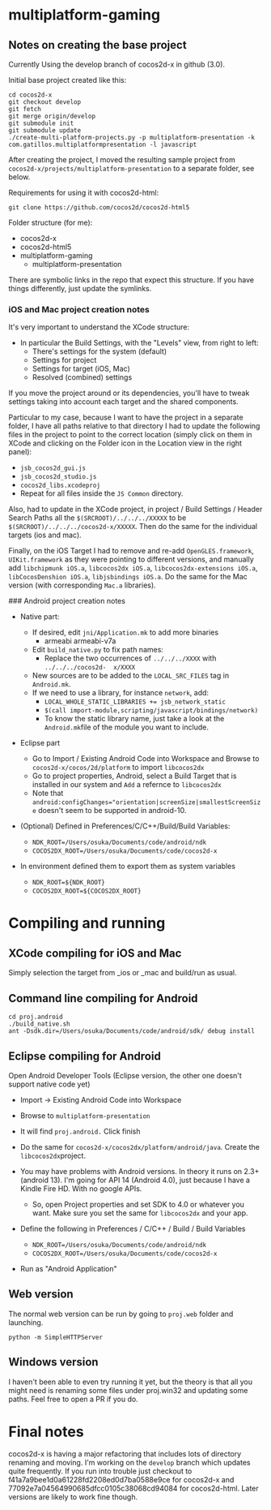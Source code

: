 # multiplatform-gaming

## Notes on creating the base project

Currently Using the develop branch of cocos2d-x in github (3.0).

Initial base project created like this:

```
cd cocos2d-x
git checkout develop
git fetch
git merge origin/develop
git submodule init
git submodule update
./create-multi-platform-projects.py -p multiplatform-presentation -k com.gatillos.multiplatformpresentation -l javascript
```

After creating the project, I moved the resulting sample project from `cocos2d-x/projects/multiplatform-presentation` to a separate folder, see below.

Requirements for using it with cocos2d-html:

```
git clone https://github.com/cocos2d/cocos2d-html5
```

Folder structure (for me):

* cocos2d-x
* cocos2d-html5
* multiplatform-gaming
  * multiplatform-presentation

There are symbolic links in the repo that expect this structure. If you have things differently, just update the symlinks.

### iOS and Mac project creation notes

It's very important to understand the XCode structure:

- In particular the Build Settings, with the "Levels" view, from right to left:
  - There's settings for the system (default)
  - Settings for project
  - Settings for target (iOS, Mac)
  - Resolved (combined) settings

If you move the project around or its dependencies, you'll have to tweak settings taking into account each target and the shared components.

Particular to my case, because I want to have the project in a separate folder, I have all paths relative to that directory I had to update the following files in the project to point to the correct location (simply click on them in XCode and clicking on the Folder icon in the Location view in the right panel):
- `jsb_cocos2d_gui.js`
- `jsb_cocos2d_studio.js`
- `cocos2d_libs.xcodeproj`
- Repeat for all files inside the `JS Common` directory.


Also, had to update in the XCode project, in project / Build Settings / Header Search Paths all the `$(SRCROOT)/../../../XXXXX` to be `$(SRCROOT)/../../../cocos2d-x/XXXXX`. Then do the same for the individual targets (ios and mac).

Finally, on the iOS Target I had to remove and re-add `OpenGLES.framework`, `UIKit.framework` as they were pointing to different versions, and manually add `libchipmunk iOS.a`, `libcocos2dx iOS.a`, `libcocos2dx-extensions iOS.a`, `libCocosDenshion iOS.a`, `libjsbindings iOS.a`. Do the same for the Mac version (with corresponding `Mac.a` libraries).

### Android project creation notes

- Native part:
  - If desired, edit `jni/Application.mk` to add more binaries
    - armeabi armeabi-v7a
  - Edit `build_native.py` to fix path names:
    - Replace the two occurrences of `../../../XXXX` with `../../../cocos2d-  x/XXXX`
  - New sources are to be added to the `LOCAL_SRC_FILES` tag in `Android.mk`.
  - If we need to use a library, for instance `network`, add:
    - `LOCAL_WHOLE_STATIC_LIBRARIES += jsb_network_static`
    - `$(call import-module,scripting/javascript/bindings/network)`
    - To know the static library name, just take a look at the `Android.mk`file of the module you want to include.

- Eclipse part
  - Go to Import / Existing Android Code into Workspace and Browse to `cocos2d-x/cocos/2d/platform` to import `libcocos2dx`
  - Go to project properties, Android, select a Build Target that is installed in our system and `Add` a refernce to `libcocos2dx`
  - Note that `android:configChanges="orientation|screenSize|smallestScreenSize` doesn't seem to be supported in android-10.

- (Optional) Defined in Preferences/C/C++/Build/Build Variables:
  - `NDK_ROOT=/Users/osuka/Documents/code/android/ndk`
  - `COCOS2DX_ROOT=/Users/osuka/Documents/code/cocos2d-x`
- In environment defined them to export them as system variables
  - `NDK_ROOT=${NDK_ROOT}`
  - `COCOS2DX_ROOT=${COCOS2DX_ROOT}` 

# Compiling and running

## XCode compiling for iOS and Mac

Simply selection the target from _ios or _mac and build/run as usual.

## Command line compiling for Android

```
cd proj.android
./build_native.sh
ant -Dsdk.dir=/Users/osuka/Documents/code/android/sdk/ debug install
```

## Eclipse compiling for Android

Open Android Developer Tools (Eclipse version, the other one doesn't support native code yet)

* Import -> Existing Android Code into Workspace
* Browse to `multiplatform-presentation`
* It will find `proj.android.` Click finish
* Do the same for `cocos2d-x/cocos2dx/platform/android/java`. Create the `libcocos2dx`project.
* You may have problems with Android versions. In theory it runs on 2.3+ (android 13). I'm going for API 14 (Android 4.0), just because I have a Kindle Fire HD. With no google APIs.
  * So, open Project properties and set SDK to 4.0 or whatever you want. Make sure you set the same for `libcocos2dx` and your app.
* Define the following in Preferences / C/C++ / Build / Build Variables
  - `NDK_ROOT=/Users/osuka/Documents/code/android/ndk`
  - `COCOS2DX_ROOT=/Users/osuka/Documents/code/cocos2d-x`

* Run as "Android Application"

## Web version

The normal web version can be run by going to `proj.web` folder and launching.

```
python -m SimpleHTTPServer
```

## Windows version

I haven't been able to even try running it yet, but the theory is that all you might need is renaming some files under proj.win32 and updating some paths. Feel free to open a PR if you do.

# Final notes

cocos2d-x is having a major refactoring that includes lots of directory renaming and moving. I'm working on the `develop` branch which updates quite frequently. If you run into trouble just checkout to f41a7a9bee1d0a61228fd2208ed0d7ba0588e9ce for cocos2d-x and 77092e7a04564990685dfcc0105c38068cd94084 for cocos2d-html. Later versions are likely to work fine though.